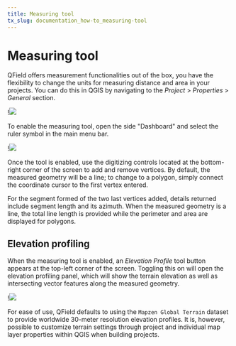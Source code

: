 ```yaml
---
title: Measuring tool
tx_slug: documentation_how-to_measuring-tool
---
```


# Measuring tool

QField offers measurement functionalities out of the box, you have the flexibility to change the units for measuring distance and area in your projects.
You can do this in QGIS by navigating to the *Project* > *Properties* > *General* section.

!![](../../assets/images/custom-units-measure.png)

To enable the measuring tool, open the side "Dashboard" and select the ruler symbol in the main menu bar.

!![](../../assets/images/measuring_tool.png)

Once the tool is enabled, use the digitizing controls located at the bottom-right corner of the screen to add and remove vertices.
By default, the measured geometry will be a line; to change to a polygon, simply connect the coordinate cursor to the first vertex entered.

For the segment formed of the two last vertices added, details returned include segment length and its azimuth.
When the measured geometry is a line, the total line length is provided while the perimeter and area are displayed for polygons.

## Elevation profiling

When the measuring tool is enabled, an *Elevation Profile* tool button appears at the top-left corner of the screen.
Toggling this on will open the elevation profiling panel, which will show the terrain elevation as well as intersecting vector features along the measured geometry.

!![](../../assets/images/elevation_profiling.png)

For ease of use, QField defaults to using the `Mapzen Global Terrain` dataset to provide worldwide 30-meter resolution elevation profiles.
It is, however, possible to customize terrain settings through project and individual map layer properties within QGIS when building projects.
